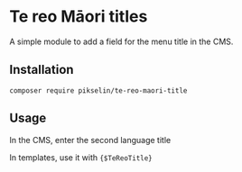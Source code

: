 # Te reo Māori titles

A simple module to add a field for the menu title in the CMS.

## Installation

`composer require pikselin/te-reo-maori-title`

## Usage

In the CMS, enter the second language title

In templates, use it with `{$TeReoTitle}`
